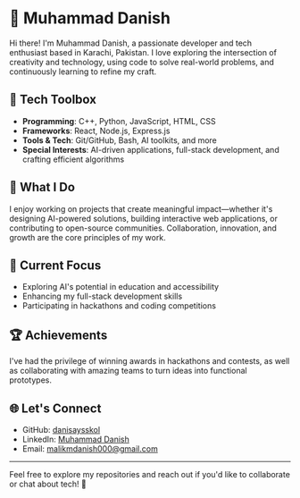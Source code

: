 # 🌟 Muhammad Danish

Hi there! I'm Muhammad Danish, a passionate developer and tech enthusiast based in Karachi, Pakistan. I love exploring the intersection of creativity and technology, using code to solve real-world problems, and continuously learning to refine my craft.

## 🔧 Tech Toolbox
- **Programming**: C++, Python, JavaScript, HTML, CSS
- **Frameworks**: React, Node.js, Express.js
- **Tools & Tech**: Git/GitHub, Bash, AI toolkits, and more
- **Special Interests**: AI-driven applications, full-stack development, and crafting efficient algorithms

## 🚀 What I Do
I enjoy working on projects that create meaningful impact—whether it's designing AI-powered solutions, building interactive web applications, or contributing to open-source communities. Collaboration, innovation, and growth are the core principles of my work.

## 🌱 Current Focus
- Exploring AI's potential in education and accessibility
- Enhancing my full-stack development skills
- Participating in hackathons and coding competitions

## 🏆 Achievements
I've had the privilege of winning awards in hackathons and contests, as well as collaborating with amazing teams to turn ideas into functional prototypes.

## 🌐 Let's Connect
- GitHub: [danisaysskol](https://github.com/danisaysskol)
- LinkedIn: [Muhammad Danish](https://www.linkedin.com/in/danisaysskol/)
- Email: [malikmdanish000@gmail.com](mailto:malikmdanish000@gmail.com)

---

Feel free to explore my repositories and reach out if you'd like to collaborate or chat about tech! 🚀
